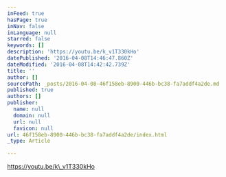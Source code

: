 ```yaml
---
inFeed: true
hasPage: true
inNav: false
inLanguage: null
starred: false
keywords: []
description: 'https://youtu.be/k_v1T330kHo'
datePublished: '2016-04-08T14:46:47.860Z'
dateModified: '2016-04-08T14:42:42.739Z'
title: ''
author: []
sourcePath: _posts/2016-04-08-46f158eb-8900-446b-bc38-fa7addf4a2de.md
published: true
authors: []
publisher:
  name: null
  domain: null
  url: null
  favicon: null
url: 46f158eb-8900-446b-bc38-fa7addf4a2de/index.html
_type: Article

---
```

https://youtu.be/k\_v1T330kHo